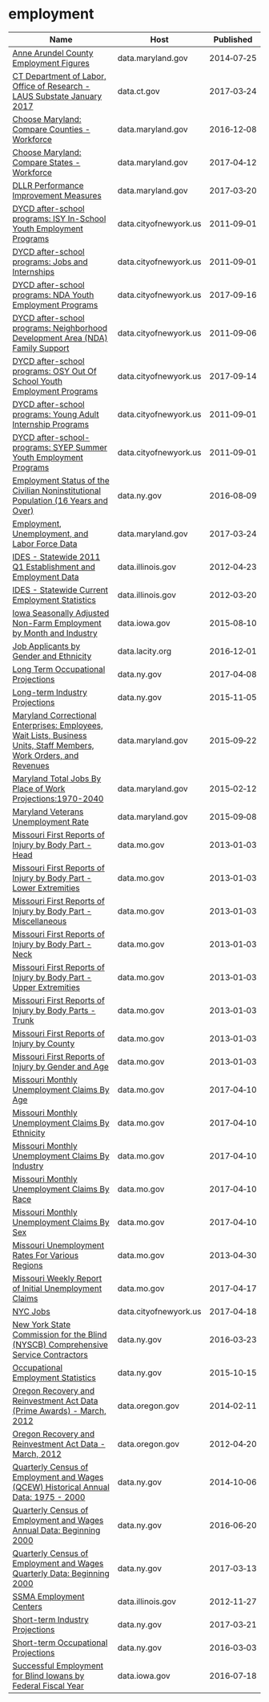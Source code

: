 # employment

Name | Host | Published
---- | ---- | ---------
[Anne Arundel County Employment Figures](../datasets/8du4-um8y.md) | data.maryland.gov | 2014&#x2011;07&#x2011;25
[CT Department of Labor, Office of Research - LAUS Substate January 2017](../datasets/nfe2-aprv.md) | data.ct.gov | 2017&#x2011;03&#x2011;24
[Choose Maryland: Compare Counties - Workforce](../datasets/q7q7-usgm.md) | data.maryland.gov | 2016&#x2011;12&#x2011;08
[Choose Maryland: Compare States - Workforce](../datasets/5esm-neyf.md) | data.maryland.gov | 2017&#x2011;04&#x2011;12
[DLLR Performance Improvement Measures](../datasets/7m66-dvnt.md) | data.maryland.gov | 2017&#x2011;03&#x2011;20
[DYCD after-school programs: ISY In-School Youth Employment Programs](../datasets/56u9-ryj4.md) | data.cityofnewyork.us | 2011&#x2011;09&#x2011;01
[DYCD after-school programs: Jobs and Internships](../datasets/99br-frp6.md) | data.cityofnewyork.us | 2011&#x2011;09&#x2011;01
[DYCD after-school programs: NDA Youth Employment Programs](../datasets/mrxb-9w9v.md) | data.cityofnewyork.us | 2017&#x2011;09&#x2011;16
[DYCD after-school programs: Neighborhood Development Area (NDA) Family Support](../datasets/chv4-k4fa.md) | data.cityofnewyork.us | 2011&#x2011;09&#x2011;06
[DYCD after-school programs: OSY Out Of School Youth Employment Programs](../datasets/36hn-wea6.md) | data.cityofnewyork.us | 2017&#x2011;09&#x2011;14
[DYCD after-school programs: Young Adult Internship Programs](../datasets/73bd-vkmx.md) | data.cityofnewyork.us | 2011&#x2011;09&#x2011;01
[DYCD after-school-programs: SYEP Summer Youth Employment Programs](../datasets/q5x3-7piv.md) | data.cityofnewyork.us | 2011&#x2011;09&#x2011;01
[Employment Status of the Civilian Noninstitutional Population (16 Years and Over)](../datasets/wkup-gbbg.md) | data.ny.gov | 2016&#x2011;08&#x2011;09
[Employment, Unemployment, and Labor Force Data](../datasets/ub9y-b3wy.md) | data.maryland.gov | 2017&#x2011;03&#x2011;24
[IDES - Statewide 2011 Q1 Establishment and Employment Data](../datasets/2bv8-yz5z.md) | data.illinois.gov | 2012&#x2011;04&#x2011;23
[IDES - Statewide Current Employment Statistics](../datasets/6ep4-6yp4.md) | data.illinois.gov | 2012&#x2011;03&#x2011;20
[Iowa Seasonally Adjusted Non-Farm Employment by Month and Industry](../datasets/sxz8-4swt.md) | data.iowa.gov | 2015&#x2011;08&#x2011;10
[Job Applicants by Gender and Ethnicity](../datasets/mkf9-fagf.md) | data.lacity.org | 2016&#x2011;12&#x2011;01
[Long Term Occupational Projections](../datasets/pqm4-9qqb.md) | data.ny.gov | 2017&#x2011;04&#x2011;08
[Long-term Industry Projections](../datasets/b7d6-zygf.md) | data.ny.gov | 2015&#x2011;11&#x2011;05
[Maryland Correctional Enterprises: Employees, Wait Lists, Business Units, Staff Members, Work Orders, and Revenues](../datasets/mux9-y6mb.md) | data.maryland.gov | 2015&#x2011;09&#x2011;22
[Maryland Total Jobs By Place of Work Projections:1970-2040](../datasets/u5my-pdap.md) | data.maryland.gov | 2015&#x2011;02&#x2011;12
[Maryland Veterans Unemployment Rate](../datasets/prxf-ppu5.md) | data.maryland.gov | 2015&#x2011;09&#x2011;08
[Missouri First Reports of Injury by Body Part - Head](../datasets/tvgd-f4ks.md) | data.mo.gov | 2013&#x2011;01&#x2011;03
[Missouri First Reports of Injury by Body Part - Lower Extremities](../datasets/kadm-zhzb.md) | data.mo.gov | 2013&#x2011;01&#x2011;03
[Missouri First Reports of Injury by Body Part - Miscellaneous](../datasets/g5ud-am38.md) | data.mo.gov | 2013&#x2011;01&#x2011;03
[Missouri First Reports of Injury by Body Part - Neck](../datasets/v2fi-tjym.md) | data.mo.gov | 2013&#x2011;01&#x2011;03
[Missouri First Reports of Injury by Body Part - Upper Extremities](../datasets/r8ne-bg6j.md) | data.mo.gov | 2013&#x2011;01&#x2011;03
[Missouri First Reports of Injury by Body Parts - Trunk](../datasets/8gbc-na3a.md) | data.mo.gov | 2013&#x2011;01&#x2011;03
[Missouri First Reports of Injury by County](../datasets/p7xr-4mcb.md) | data.mo.gov | 2013&#x2011;01&#x2011;03
[Missouri First Reports of Injury by Gender and Age](../datasets/mcuk-295r.md) | data.mo.gov | 2013&#x2011;01&#x2011;03
[Missouri Monthly Unemployment Claims By Age](../datasets/5tqh-2x4m.md) | data.mo.gov | 2017&#x2011;04&#x2011;10
[Missouri Monthly Unemployment Claims By Ethnicity](../datasets/xm42-6a8n.md) | data.mo.gov | 2017&#x2011;04&#x2011;10
[Missouri Monthly Unemployment Claims By Industry](../datasets/cj66-t7xq.md) | data.mo.gov | 2017&#x2011;04&#x2011;10
[Missouri Monthly Unemployment Claims By Race](../datasets/cq57-7qrb.md) | data.mo.gov | 2017&#x2011;04&#x2011;10
[Missouri Monthly Unemployment Claims By Sex](../datasets/4v5t-4kqk.md) | data.mo.gov | 2017&#x2011;04&#x2011;10
[Missouri Unemployment Rates For Various Regions](../datasets/uaxb-77vv.md) | data.mo.gov | 2013&#x2011;04&#x2011;30
[Missouri Weekly Report of Initial Unemployment Claims](../datasets/qet9-8yam.md) | data.mo.gov | 2017&#x2011;04&#x2011;17
[NYC Jobs](../datasets/kpav-sd4t.md) | data.cityofnewyork.us | 2017&#x2011;04&#x2011;18
[New York State Commission for the Blind (NYSCB) Comprehensive Service Contractors](../datasets/gthh-7nri.md) | data.ny.gov | 2016&#x2011;03&#x2011;23
[Occupational Employment Statistics](../datasets/gkgz-nw24.md) | data.ny.gov | 2015&#x2011;10&#x2011;15
[Oregon Recovery and Reinvestment Act Data (Prime Awards) - March, 2012](../datasets/e6m7-jh27.md) | data.oregon.gov | 2014&#x2011;02&#x2011;11
[Oregon Recovery and Reinvestment Act Data - March, 2012](../datasets/q3a9-rf9x.md) | data.oregon.gov | 2012&#x2011;04&#x2011;20
[Quarterly Census of Employment and Wages (QCEW) Historical Annual Data: 1975 - 2000](../datasets/ej35-turb.md) | data.ny.gov | 2014&#x2011;10&#x2011;06
[Quarterly Census of Employment and Wages Annual Data: Beginning 2000](../datasets/shc7-xcbw.md) | data.ny.gov | 2016&#x2011;06&#x2011;20
[Quarterly Census of Employment and Wages Quarterly Data: Beginning 2000](../datasets/cwsm-2ns3.md) | data.ny.gov | 2017&#x2011;03&#x2011;13
[SSMA Employment Centers](../datasets/xwzt-wcgs.md) | data.illinois.gov | 2012&#x2011;11&#x2011;27
[Short-term Industry Projections](../datasets/mx4v-8962.md) | data.ny.gov | 2017&#x2011;03&#x2011;21
[Short-term Occupational Projections](../datasets/dyxu-i752.md) | data.ny.gov | 2016&#x2011;03&#x2011;03
[Successful Employment for Blind Iowans by Federal Fiscal Year](../datasets/twt2-zx5z.md) | data.iowa.gov | 2016&#x2011;07&#x2011;18

